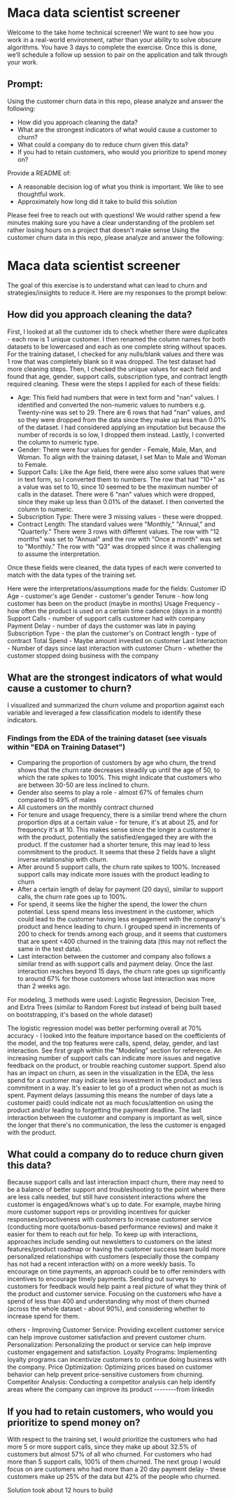 # Maca data scientist screener 

Welcome to the take home technical screener! We want to see how you work in a real-world  environment, rather than your ability to solve obscure algorithms. You have 3 days to complete the exercise. Once this is done, we’ll schedule a follow up session to pair on the application and talk through your work.

## Prompt: 
Using the customer churn data in this repo, please analyze and answer the following: 
 * How did you approach cleaning the data?
 * What are the strongest indicators of what would cause a customer to churn? 
 * What could a company do to reduce churn given this data? 
 * If you had to retain customers, who would you prioritize to spend money on? 

Provide a README of:
 * A reasonable decision log of what you think is important. We like to see thoughtful work.
 * Approximately how long did it take to build this solution

Please feel free to reach out with questions! We would rather spend a few minutes making sure you have a clear understanding of the problem set rather losing hours on a project that doesn't make sense
Using the customer churn data in this repo, please analyze and answer the following:

# Maca data scientist screener 

The goal of this exercise is to understand what can lead to churn and strategies/insights to reduce it. Here are my responses to the prompt below:

## How did you approach cleaning the data?

First, I looked at all the customer ids to check whether there were duplicates - each row is 1 unique customer. I then renamed the column names for both datasets to be lowercased and each as one complete string without spaces. For the training dataset, I checked for any nulls/blank values and there was 1 row that was completely blank so it was dropped. The test dataset had more cleaning steps. Then, I checked the unique values for each field and found that age, gender, support calls, subscription type, and contract length required cleaning. These were the steps I applied for each of these fields:

- Age: This field had numbers that were in text form and  "nan" values. I identified and converted the non-numeric values to numbers e.g. Twenty-nine was set to 29. There are 6 rows that had "nan" values, and so they were dropped from the data since they make up less than 0.01% of the dataset. I had considered applying an imputation but because the number of records is so low, I dropped them instead. Lastly, I converted the column to numeric type.
- Gender: There were four values for gender - Female, Male, Man, and Woman. To align with the training dataset, I set Man to Male and Woman to Female.
- Support Calls: Like the Age field, there were also some values that were in text form, so I converted them to numbers. The row that had "10+" as a value was set to 10, since 10 seemed to be the maximum number of calls in the dataset. There were 6 "nan" values which were dropped, since they make up less than 0.01% of the dataset. I then converted the column to numeric.
- Subscription Type: There were 3 missing values - these were dropped.
- Contract Length: The standard values were "Monthly," "Annual," and "Quarterly." There were 3 rows with different values. The row with "12 months" was set to "Annual" and the row with "Once a month" was set to "Monthly." The row with "Q3" was dropped since it was challenging to assume the interpretation.

Once these fields were cleaned, the data types of each were converted to match with the data types of the training set.

Here were the interpretations/assumptions made for the fields:
Customer ID
Age - customer's age
Gender - customer's gender
Tenure - how long customer has been on the product (maybe in months)
Usage Frequency - how often the product is used on a certain time cadence (days in a month)
Support Calls - number of support calls customer had with company
Payment Delay - number of days the customer was late in paying
Subscription Type - the plan the customer's on
Contract length - type of contract
Total Spend - Maybe amount invested on customer
Last Interaction - Number of days since last interaction with customer
Churn - whether the customer stopped doing business with the company

## What are the strongest indicators of what would cause a customer to churn?
I visualized and summarized the churn volume and proportion against each variable and leveraged a few classification models to identify these indicators. 

### Findings from the EDA of the training dataset (see visuals within "EDA on Training Dataset")

- Comparing the proportion of customers by age who churn, the trend shows that the churn rate decreases steadily up until the age of 50, to which the rate spikes to 100%. This might indicate that customers who are between 30-50 are less inclined to churn.
- Gender also seems to play a role - almost 67% of females churn compared to 49% of males
- All customers on the monthly contract churned
- For tenure and usage frequency, there is a similar trend where the churn proportion dips at a certain value - for tenure, it's at about 25, and for frequency it's at 10. This makes sense since the longer a customer is with the product, potentially the satisfied/engaged they are with the product. If the customer had a shorter tenure, this may lead to less commitment to the product. It seems that these 2 fields have a slight inverse relationship with churn. 
- After around 5 support calls, the churn rate spikes to 100%. Increased support calls may indicate more issues with the product leading to churn
- After a certain length of delay for payment (20 days), similar to support calls, the churn rate goes up to 100%.
- For spend, it seems like the higher the spend, the lower the churn potential. Less spend means less investment in the customer, which could lead to the customer having less engagement with the company's product and hence leading to churn. I grouped spend in increments of 200 to check for trends among each group, and it seems that customers that are spent <400 churned in the training data (this may not reflect the same in the test data).
- Last interaction between the customer and company also follows a similar trend as with support calls and payment delay. Once the last interaction reaches beyond 15 days, the churn rate goes up significantly to around 67% for those customers whose last interaction was more than 2 weeks ago.

For modeling, 3 methods were used: Logistic Regression, Decision Tree, and Extra Trees (similar to Random Forest but instead of being built based on bootstrapping, it's based on the whole dataset)

The logistic regression model was better performing overall at 70% accuracy - I looked into the feature importance based on the coefficients of the model, and the top features were calls, spend, delay, gender, and last interaction. See first graph within the "Modeling" section for reference. An increasing number of support calls can indicate more issues and negative feedback on the product, or trouble reaching customer support. Spend also has an impact on churn, as seen in the visualization in the EDA, the less spend for a customer may indicate less investment in the product and less commitment in a way. It's easier to let go of a product when not as much is spent. Payment delays (assuming this means the number of days late a customer paid) could indicate not as much focus/attention on using the product and/or leading to forgetting the payment deadline. The last interaction between the customer and company is important as well, since the longer that there's no communication, the less the customer is engaged with the product.

## What could a company do to reduce churn given this data?

Because support calls and last interaction impact churn, there may need to be a balance of better support and troubleshooting to the point where there are less calls needed, but still have consistent interactions where the customer is engaged/knows what's up to date. For example, maybe hiring more customer support reps or providing incentives for quicker responses/proactiveness with customers to increase customer service (conducting more quota/bonus-based performance reviews) and make it easier for them to reach out for help. To keep up with interactions, approaches include sending out newsletters to customers on the latest features/product roadmap or having the customer success team build more personalized relationships with customers (especially those the company has not had a recent interaction with) on a more weekly basis. To encourage on time payments, an approach could be to offer reminders with incentives to encourage timely payments. Sending out surveys to customers for feedback would help paint a real picture of what they think of the product and customer service. Focusing on the customers who have a spend of less than 400 and understanding why most of them churned (across the whole dataset - about 90%), and considering whether to increase spend for them.


others - Improving Customer Service: Providing excellent customer service can help improve customer satisfaction and prevent customer churn.
Personalization: Personalizing the product or service can help improve customer engagement and satisfaction.
Loyalty Programs: Implementing loyalty programs can incentivize customers to continue doing business with the company.
Price Optimization: Optimizing prices based on customer behavior can help prevent price-sensitive customers from churning.
Competitor Analysis: Conducting a competitor analysis can help identify areas where the company can improve its product --------from linkedin

## If you had to retain customers, who would you prioritize to spend money on?

With respect to the training set, I would prioritize the customers who had more 5 or more support calls, since they make up about 32.5% of customers but almost 57% of all who churned. For customers who had more than 5 support calls, 100% of them churned. The next group I would focus on are customers who had more than a 20 day payment delay - these customers make up 25% of the data but 42% of the people who churned.

Solution took about 12 hours to build
